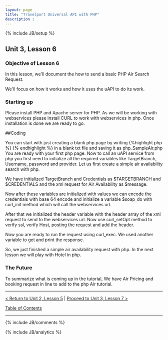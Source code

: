 ```yaml
---
layout: page
title: "Travelport Universal API with PHP"
description :
---
```

{% include JB/setup %}

## Unit 3, Lesson 6

### Objective of Lesson 6

In this lesson, we'll document the how to send a basic PHP Air Search Request.

We'll focus on how it works and how it uses the uAPI to do its work.  

### Starting up

Please install PHP and Apache server for PHP. As we will be working with webservices please install CURL to work with webservices in php.
Once installation is done we are ready to go.


##Coding

You can start with just creating a blank php page by writing {%highlight php %} <?php          ?> {% endhighlight %} in a blank txt file and saving it as php_SampleAir.php
You are ready with your first php page. Now to call an uAPI service from php you first need to initialize all the required variables like TargetBranch,
Username, password and provider. Let us first create a simple air availability search with php.

We have initialized TargetBranch and Credentials as $TARGETBRANCH and $CREDENTIALS and the xml request for Air Availability as $message.

Now after these variables are initialized with values we can encode the credentials with base 64 encode and initialize a variable $soap_do with curl_init
method which will call the webservices url.

After that we initialized the header variable with the header array of the xml request to send to the webservices url. Now use curl_setOpt method
to verify ssl, verify Host, posting the request and add the header.

Now you are ready to run the request using curl_exec. We used another variable to get and print the response.


So, we just finished a simple air availability request with php. In the next lesson we will play with Hotel in php.



### The Future

To summarize what is coming up in the tutorial, We have Air Pricing and booking request in line to add to the php Air tutorial.

----------------------

[< Return to Unit 2, Lesson 5](lesson_2-5.html) | [Proceed to Unit 3, Lesson 7 >](lesson_3-7.html)

[Table of Contents](index.html)
<hr>

{% include JB/comments %}

{% include JB/analytics %}






